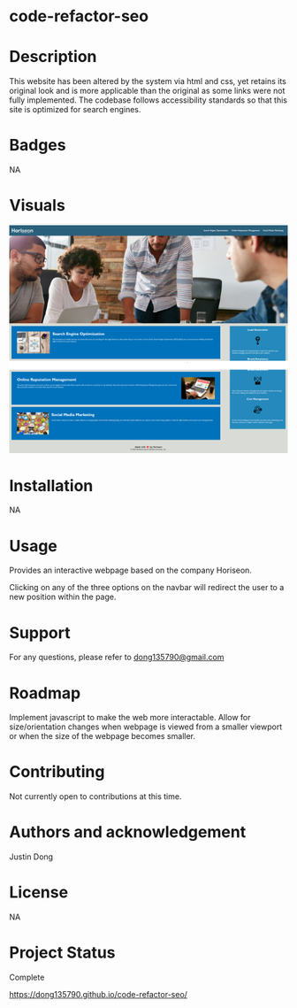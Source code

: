 # code-refactor-seo

# Description 

This website has been altered by the system via html and css, yet retains its original look and is more applicable than the original as some links were not fully implemented. The codebase follows accessibility standards so that this site is optimized for search engines.

# Badges

NA

# Visuals

![Alt text](assets/images/1st%20ss.png)
![Alt text](assets/images/2nd%20ss.png)
# Installation

NA 
# Usage

Provides an interactive webpage based on the company Horiseon.

Clicking on any of the three options on the navbar will redirect the user to a new position within the page.
# Support

For any questions, please refer to dong135790@gmail.com

# Roadmap

Implement javascript to make the web more interactable.
Allow for size/orientation changes when webpage is viewed from a smaller viewport or when the size of the webpage becomes smaller.
# Contributing

Not currently open to contributions at this time.

# Authors and acknowledgement

Justin Dong
# License

NA

# Project Status

Complete

https://dong135790.github.io/code-refactor-seo/
